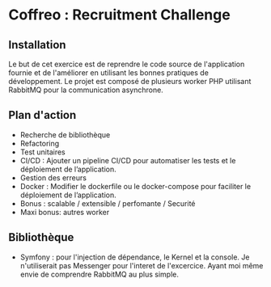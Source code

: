 # Coffreo : Recruitment Challenge

## Installation

Le but de cet exercice est de reprendre le code source de l'application fournie et de l'améliorer en utilisant les bonnes pratiques de développement.
Le projet est composé de plusieurs worker PHP utilisant RabbitMQ pour la communication asynchrone.

## Plan d'action

- Recherche de bibliothèque
- Refactoring
- Test unitaires
- CI/CD : Ajouter un pipeline CI/CD pour automatiser les tests et le déploiement de l’application.
- Gestion des erreurs
- Docker : Modifier le dockerfile ou le docker-compose pour faciliter le déploiement de l’application.
- Bonus : scalable / extensible / perfomante / Securité
- Maxi bonus: autres worker

## Bibliothèque

- Symfony : pour l'injection de dépendance, le Kernel et la console. Je n'utiliserait pas Messenger pour l'interet de l'excercice. 
Ayant moi même envie de comprendre RabbitMQ au plus simple.
